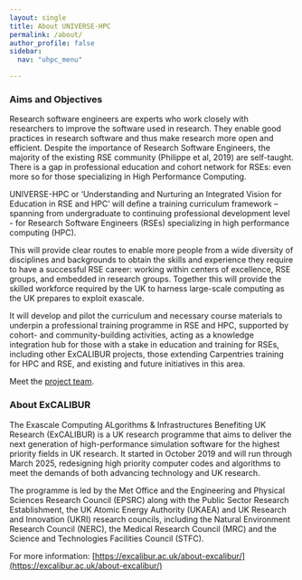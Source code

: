 ```yaml
---
layout: single  
title: About UNIVERSE-HPC
permalink: /about/
author_profile: false
sidebar:
  nav: "uhpc_menu"

---
```


### Aims and Objectives
Research software engineers are experts who work closely with researchers to
improve the software used in research. They enable good practices in research
software and thus make research more open and efficient. Despite the importance
of Research Software Engineers, the majority of the existing RSE community
(Philippe et al, 2019) are self-taught. There is a gap in professional
education and cohort network for RSEs: even more so for those specializing in
High Performance Computing.

UNIVERSE-HPC or ‘Understanding and Nurturing an Integrated Vision for Education
in RSE and HPC’ will define a training curriculum framework – spanning from
undergraduate to continuing professional development level - for Research
Software Engineers (RSEs) specializing in high performance computing (HPC).

This will provide clear routes to enable more people from a wide diversity of
disciplines and backgrounds to obtain the skills and experience they require to
have a successful RSE career: working within centers of excellence, RSE groups,
and embedded in research groups. Together this will provide the skilled
workforce required by the UK to harness large-scale computing as the UK
prepares to exploit exascale.

It will develop and pilot the curriculum and necessary course materials to
underpin a professional training programme in RSE and HPC, supported by cohort-
and community-building activities, acting as a knowledge integration hub for
those with a stake in education and training for RSEs, including other
ExCALIBUR projects, those extending Carpentries training for HPC and RSE, and
existing and future initiatives in this area.

Meet the [project team](/team/).

### About ExCALIBUR
The Exascale Computing ALgorithms & Infrastructures Benefiting UK Research
(ExCALIBUR) is a UK research programme that aims to deliver the next generation
of high-performance simulation software for the highest priority fields in UK
research. It started in October 2019 and will run through March 2025,
redesigning high priority computer codes and algorithms to meet the demands of
both advancing technology and UK research.

The programme is led by the Met Office and the Engineering and Physical
Sciences Research Council (EPSRC) along with the Public Sector Research
Establishment, the UK Atomic Energy Authority (UKAEA) and UK Research and
Innovation (UKRI) research councils, including the Natural Environment Research
Council (NERC), the Medical Research Council (MRC) and the Science and
Technologies Facilities Council (STFC).

For more information: [https://excalibur.ac.uk/about-excalibur/](https://excalibur.ac.uk/about-excalibur/)